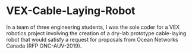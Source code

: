 # VEX-Cable-Laying-Robot
In a team of three engineering students, I was the sole coder for a VEX robotics project involving the creation of a dry-lab prototype cable-laying robot that would satisfy a request for proposals from Ocean Networks Canada (RFP ONC-AUV-2019).
